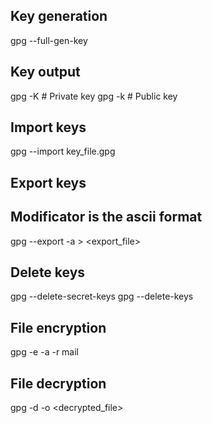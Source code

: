 ## Key generation
gpg --full-gen-key

## Key output
gpg -K      # Private key
gpg -k      # Public key

## Import keys
gpg --import key_file.gpg

## Export keys
## Modificator <a> is the ascii format
gpg --export -a <mail> > <export_file>

## Delete keys
gpg --delete-secret-keys <mail>
gpg --delete-keys <mail>

## File encryption
gpg -e -a -r mail <filename>

## File decryption
gpg -d -o <decrypted_file> <file>

